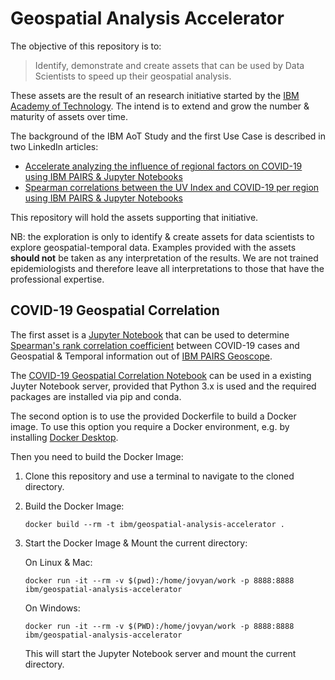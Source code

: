 # Geospatial Analysis Accelerator
The objective of this repository is to:

>Identify, demonstrate and create assets that can be used by Data Scientists to speed up their geospatial analysis.

These assets are the result of an research initiative started by the [IBM Academy of Technology](https://www.ibm.com/blogs/academy-of-technology/). The intend is to extend and grow the number & maturity of assets over time.

The background of the IBM AoT Study and the first Use Case is described in two LinkedIn articles:

- [Accelerate analyzing the influence of regional factors on COVID-19 using IBM PAIRS & Jupyter Notebooks](https://www.linkedin.com/pulse/accelerate-analyzing-influence-regional-factors-using-marc-fiammante/)
- [Spearman correlations between the UV Index and COVID-19 per region using IBM PAIRS & Jupyter Notebooks](https://www.linkedin.com/pulse/spearman-correlations-between-uv-index-covid-19-per-mazin-phd-mmt)

This repository will hold the assets supporting that initiative. 

NB: the exploration is only to identify & create assets for data scientists to explore geospatial-temporal data. Examples provided with the assets **should not** be taken as any interpretation of the results. We are not trained epidemiologists and therefore leave all interpretations to those that have the professional expertise.

## COVID-19 Geospatial Correlation
The first asset is a [Jupyter Notebook](https://jupyter.org/) that can be used to determine [Spearman's rank correlation coefficient](https://en.wikipedia.org/wiki/Spearman%27s_rank_correlation_coefficient) between COVID-19 cases and Geospatial & Temporal information out of [IBM PAIRS Geoscope](https://ibmpairs.mybluemix.net/).

The [COVID-19 Geospatial Correlation Notebook](https://github.com/ibm/geospatial-analysis-accelerator/notebooks/COVID-19_Geospatial_Correlation.ipynb) can be used in a existing Juyter Notebook server, provided that Python 3.x is used and the required packages are installed via pip and conda.

The second option is to use the provided Dockerfile to build a Docker image. To use this option you require a Docker environment, e.g. by installing [Docker Desktop](https://www.docker.com/products/docker-desktop).

Then you need to build the Docker Image:

1. Clone this repository and use a terminal to navigate to the cloned directory.

2. Build the Docker Image:
    ```
    docker build --rm -t ibm/geospatial-analysis-accelerator .
    ```
3. Start the Docker Image & Mount the current directory:

    On Linux & Mac:

    ```
    docker run -it --rm -v $(pwd):/home/jovyan/work -p 8888:8888 ibm/geospatial-analysis-accelerator
    ```
    On Windows:
    ```
    docker run -it --rm -v $(PWD):/home/jovyan/work -p 8888:8888 ibm/geospatial-analysis-accelerator
    ```
    This will start the Jupyter Notebook server and mount the current directory.
